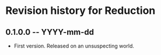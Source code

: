 # Revision history for Reduction

## 0.1.0.0 -- YYYY-mm-dd

* First version. Released on an unsuspecting world.
